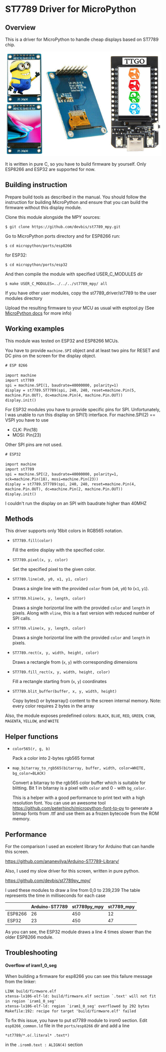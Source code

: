 ST7789 Driver for MicroPython
=============================


Overview
--------
This is a driver for MicroPython to handle cheap displays 
based on ST7789 chip. 

<p align="center">
  <img src="https://raw.githubusercontent.com/devbis/st7789_mpy/master/docs/ST7789.jpg" alt="ST7789 display photo"/>
</p>

It is written in pure C, so you have to build
firmware by yourself.
Only ESP8266 and ESP32 are supported for now.


Building instruction
---------------------

Prepare build tools as described in the manual.
You should follow the instruction for building MicroPython and 
ensure that you can build the firmware without this display module.

Clone this module alongside the MPY sources:

    $ git clone https://github.com/devbis/st7789_mpy.git

Go to MicroPython ports directory and for ESP8266 run:

    $ cd micropython/ports/esp8266

for ESP32: 

    $ cd micropython/ports/esp32

And then compile the module with specified USER_C_MODULES dir

    $ make USER_C_MODULES=../../../st7789_mpy/ all
    
    
If you have other user modules, copy the st7789_driver/st7789 to 
the user modules directory

Upload the resulting firmware to your MCU as usual with esptool.py 
(See 
[MicroPython docs](http://docs.micropython.org/en/latest/esp8266/tutorial/intro.html#deploying-the-firmware) 
for more info)


Working examples
----------------

This module was tested on ESP32 and ESP8266 MCUs.

You have to provide `machine.SPI` object and at least two pins for RESET and 
DC pins on the screen for the display object. 


    # ESP 8266
    
    import machine
    import st7789
    spi = machine.SPI(1, baudrate=40000000, polarity=1)
    display = st7789.ST7789(spi, 240, 240, reset=machine.Pin(5, machine.Pin.OUT), dc=machine.Pin(4, machine.Pin.OUT))
    display.init()

For ESP32 modules you have to provide specific pins for SPI.
Unfortunately, I was unable to run this display on SPI(1) interface.
For machine.SPI(2) == VSPI you have to use 

- CLK: Pin(18)
- MOSI: Pin(23)

Other SPI pins are not used.


    # ESP32

    import machine
    import st7789
    spi = machine.SPI(2, baudrate=40000000, polarity=1, sck=machine.Pin(18), mosi=machine.Pin(23))
    display = st7789.ST7789(spi, 240, 240, reset=machine.Pin(4, machine.Pin.OUT), dc=machine.Pin(2, machine.Pin.OUT))
    display.init()

I couldn't run the display on an SPI with baudrate higher than 40MHZ

Methods
-------------

This driver supports only 16bit colors in RGB565 notation.


- `ST7789.fill(color)`

  Fill the entire display with the specified color.

- `ST7789.pixel(x, y, color)`

  Set the specified pixel to the given color.
  
- `ST7789.line(x0, y0, x1, y1, color)`

  Draws a single line with the provided `color` from (`x0`, `y0`) to 
  (`x1`, `y1`).

- `ST7789.hline(x, y, length, color)`

  Draws a single horizontal line with the provided `color` and `length` 
  in pixels. Along with `vline`, this is a fast version with reduced 
  number of SPI calls.

- `ST7789.vline(x, y, length, color)`

  Draws a single horizontal line with the provided `color` and `length` 
  in pixels.

- `ST7789.rect(x, y, width, height, color)`

  Draws a rectangle from (`x`, `y`) with corresponding dimensions
  
- `ST7789.fill_rect(x, y, width, height, color)`

  Fill a rectangle starting from (`x`, `y`) coordinates

- `ST7789.blit_buffer(buffer, x, y, width, height)`

  Copy bytes() or bytearray() content to the screen internal memory.
  Note: every color requires 2 bytes in the array

Also, the module exposes predefined colors:
  `BLACK`, `BLUE`, `RED`, `GREEN`, `CYAN`, `MAGENTA`, `YELLOW`, and `WHITE`


Helper functions
----------------

- `color565(r, g, b)`

  Pack a color into 2-bytes rgb565 format
  
- `map_bitarray_to_rgb565(bitarray, buffer, width, color=WHITE, bg_color=BLACK)`

  Convert a bitarray to the rgb565 color buffer which is suitable for blitting.
  Bit 1 in bitarray is a pixel with `color` and 0 - with `bg_color`.
  
  This is a helper with a good performance to print text with a high 
  resolution font. You can use an awesome tool 
  https://github.com/peterhinch/micropython-font-to-py
  to generate a bitmap fonts from .ttf and use them as a frozen bytecode from 
  the ROM memory.

Performance
-----------

For the comparison I used an excelent library for Arduino 
that can handle this screen.

https://github.com/ananevilya/Arduino-ST7789-Library/

Also, I used my slow driver for this screen, written in pure python.

https://github.com/devbis/st7789py_mpy/

I used these modules to draw a line from 0,0 to 239,239
The table represents the time in milliseconds for each case

|         | Arduino-ST7789 | st7789py_mpy | st7789_mpy    |
|---------|----------------|--------------|---------------|
| ESP8266 | 26             | 450          | 12            |
| ESP32   | 23             | 450          | 47            |


As you can see, the ESP32 module draws a line 4 times slower than
the older ESP8266 module.


Troubleshooting
---------------

#### Overflow of iram1_0_seg

When building a firmware for esp8266 you can see this failure message from 
the linker:

    LINK build/firmware.elf
    xtensa-lx106-elf-ld: build/firmware.elf section `.text' will not fit in region `iram1_0_seg'
    xtensa-lx106-elf-ld: region `iram1_0_seg' overflowed by 292 bytes
    Makefile:192: recipe for target 'build/firmware.elf' failed

To fix this issue, you have to put st7789 module to irom0 section. 
Edit `esp8266_common.ld` file in the `ports/esp8266` dir and add a line

    *st7789/*.o(.literal* .text*)

in the `.irom0.text : ALIGN(4)` section
